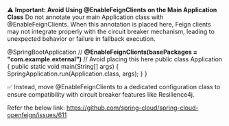 
⚠️ **Important: Avoid Using @EnableFeignClients on the Main Application Class**
Do not annotate your main Application class with @EnableFeignClients. When this annotation is placed here, Feign clients may not integrate properly with the circuit breaker mechanism, leading to unexpected behavior or failure in fallback execution.

@SpringBootApplication
// **@EnableFeignClients(basePackages = "com.example.external")** // Avoid placing this here
public class Application {
    public static void main(String[] args) {
        SpringApplication.run(Application.class, args);
    }
}

✅ Instead, move @EnableFeignClients to a dedicated configuration class to ensure compatibility with circuit breaker features like Resilience4j.

Refer the below link:
https://github.com/spring-cloud/spring-cloud-openfeign/issues/611
